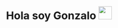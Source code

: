 <h1 align="center">Hola soy Gonzalo <img src="https://media.giphy.com/media/hvRJCLFzcasrR4ia7z/giphy.gif" width="35"></h1>


<!--
**Gonza-JavaDev/Gonza-JavaDev** is a ✨ _special_ ✨ repository because its `README.md` (this file) appears on your GitHub profile.

Here are some ideas to get you started:

- 🔭 I’m currently working on ...
- 🌱 I’m currently learning ...
- 👯 I’m looking to collaborate on ...
- 🤔 I’m looking for help with ...
- 💬 Ask me about ...
- 📫 How to reach me: ...
- 😄 Pronouns: ...
- ⚡ Fun fact: ...
-->
